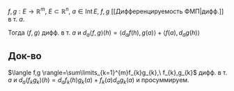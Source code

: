 $f,g:E\to \mathbb{R}^{m},\ E\subset \mathbb{R}^{n},\ a \in \mathrm{Int}\,E,\ f,g$ [[Дифференцируемость ФМП|дифф.]] в т. $a$.

Тогда $\langle f,g \rangle$ дифф. в  т. $a$ и $d_{a}\langle f,g \rangle(h)=\langle d_{a}f(h),g(a) \rangle+\langle f(a),d_{a}g(h) \rangle$
## Док-во

$\langle f,g \rangle=\sum\limits_{k=1}^{m}f_{k}g_{k},\ f_{k},g_{k}$ дифф. в т. $a$ и $d_{a}(f_{k}g_{k})(h)=d_{a}f_{k}(h)g_{k}(a)+f_{k}(a)d_{a}g_{k}(a)$ и просуммируем.